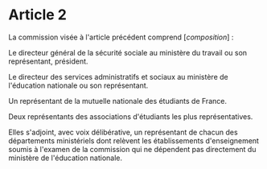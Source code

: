 # Article 2

La commission visée à l'article précédent comprend [*composition*] :

Le directeur général de la sécurité sociale au ministère du travail ou son représentant, président.

Le directeur des services administratifs et sociaux au ministère de l'éducation nationale ou son représentant.

Un représentant de la mutuelle nationale des étudiants de France.

Deux représentants des associations d'étudiants les plus représentatives.

Elles s'adjoint, avec voix délibérative, un représentant de chacun des départements ministériels dont relèvent les établissements d'enseignement soumis à l'examen de la commission qui ne dépendent pas directement du ministère de l'éducation nationale.
